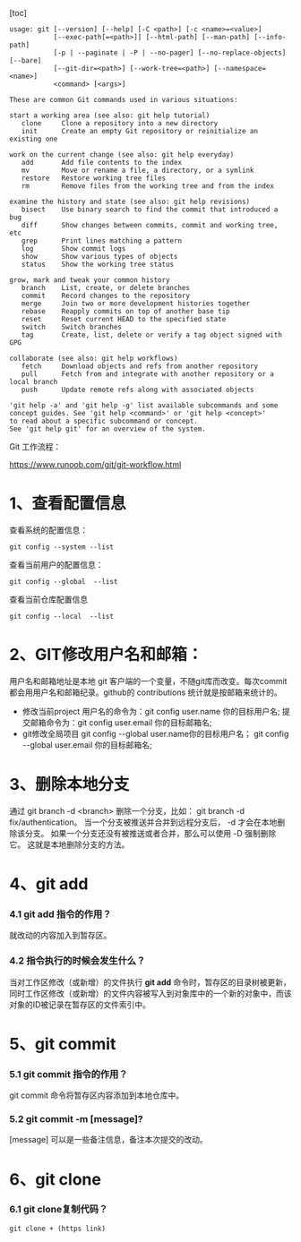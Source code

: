 [toc]

```
usage: git [--version] [--help] [-C <path>] [-c <name>=<value>]
           [--exec-path[=<path>]] [--html-path] [--man-path] [--info-path]
           [-p | --paginate | -P | --no-pager] [--no-replace-objects] [--bare]
           [--git-dir=<path>] [--work-tree=<path>] [--namespace=<name>]
           <command> [<args>]

These are common Git commands used in various situations:

start a working area (see also: git help tutorial)
   clone     Clone a repository into a new directory
   init      Create an empty Git repository or reinitialize an existing one

work on the current change (see also: git help everyday)
   add       Add file contents to the index
   mv        Move or rename a file, a directory, or a symlink
   restore   Restore working tree files
   rm        Remove files from the working tree and from the index

examine the history and state (see also: git help revisions)
   bisect    Use binary search to find the commit that introduced a bug
   diff      Show changes between commits, commit and working tree, etc
   grep      Print lines matching a pattern
   log       Show commit logs
   show      Show various types of objects
   status    Show the working tree status

grow, mark and tweak your common history
   branch    List, create, or delete branches
   commit    Record changes to the repository
   merge     Join two or more development histories together
   rebase    Reapply commits on top of another base tip
   reset     Reset current HEAD to the specified state
   switch    Switch branches
   tag       Create, list, delete or verify a tag object signed with GPG

collaborate (see also: git help workflows)
   fetch     Download objects and refs from another repository
   pull      Fetch from and integrate with another repository or a local branch
   push      Update remote refs along with associated objects

'git help -a' and 'git help -g' list available subcommands and some
concept guides. See 'git help <command>' or 'git help <concept>'
to read about a specific subcommand or concept.
See 'git help git' for an overview of the system.
```



Git 工作流程：

https://www.runoob.com/git/git-workflow.html



# 1、查看配置信息

查看系统的配置信息：

```
git config --system --list
```

查看当前用户的配置信息：

```
git config --global  --list
```

查看当前仓库配置信息

```
git config --local  --list
```



# 2、GIT修改用户名和邮箱：

用户名和邮箱地址是本地 git 客户端的一个变量，不随git库而改变。每次commit都会用用户名和邮箱纪录。github的 contributions 统计就是按邮箱来统计的。



- 修改当前project
  用户名的命令为：git config user.name 你的目标用户名;
  提交邮箱命令为：git config user.email 你的目标邮箱名;
- git修改全局项目
  git config --global user.name你的目标用户名；
  git config --global user.email 你的目标邮箱名;



# 3、删除本地分支

通过 git branch -d \<branch> 删除一个分支，比如： git branch -d fix/authentication。 当一个分支被推送并合并到远程分支后， -d 才会在本地删除该分支。 如果一个分支还没有被推送或者合并，那么可以使用 -D 强制删除它。 这就是本地删除分支的方法。



# 4、git add

### 4.1 git add  指令的作用？

就改动的内容加入到暂存区。

### 4.2 指令执行的时候会发生什么？

当对工作区修改（或新增）的文件执行 **git add** 命令时，暂存区的目录树被更新，同时工作区修改（或新增）的文件内容被写入到对象库中的一个新的对象中，而该对象的ID被记录在暂存区的文件索引中。



# 5、git commit

### 5.1 git commit 指令的作用？

git commit 命令将暂存区内容添加到本地仓库中。



### 5.2 git commit -m [message]?

[message] 可以是一些备注信息，备注本次提交的改动。



# 6、git clone 

### 6.1 git clone复制代码？

```shell
git clone + (https link)
```





